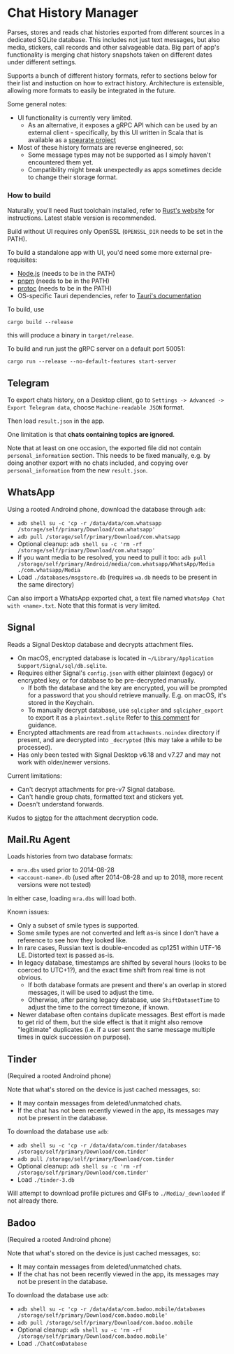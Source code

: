 Chat History Manager
====================

Parses, stores and reads chat histories exported from different sources in a dedicated SQLite database.
This includes not just text messages, but also media, stickers, call records and other salvageable data.
Big part of app's functionality is merging chat history snapshots taken on different dates under different settings.

Supports a bunch of different history formats, refer to sections below for their list and instuction on how to
extract history.
Architecture is extensible, allowing more formats to easily be integrated in the future.

Some general notes:
- UI functionality is currently very limited.
  - As an alternative, it exposes a gRPC API which can be used by an external client  - specifically, by this UI
written in Scala that is available as a [spearate project](https://github.com/frozenspider/chat-history-manager-ui) 
- Most of these history formats are reverse engineered, so:
  - Some message types may not be supported as I simply haven't encountered them yet.
  - Compatibility might break unexpectedly as apps sometimes decide to change their storage format.

### How to build

Naturally, you'll need Rust toolchain installed, refer to [Rust's website](https://www.rust-lang.org/tools/install)
for instructions. Latest stable version is recommended.

Build without UI requires only OpenSSL (`OPENSSL_DIR` needs to be set in the PATH).

To build a standalone app with UI, you'd need some more external pre-requisites:
- [Node.js](https://nodejs.org/en/download/) (needs to be in the PATH)
- [pnpm](https://pnpm.io/) (needs to be in the PATH)
- [protoc](https://grpc.io/docs/protoc-installation/) (needs to be in the PATH)
- OS-specific Tauri dependencies, refer to [Tauri's documentation](https://v2.tauri.app/start/prerequisites/)

To build, use
```
cargo build --release
```
this will produce a binary in `target/release`.

To build and run just the gRPC server on a default port 50051:
```
cargo run --release --no-default-features start-server
```

Telegram
--------
To export chats history, on a Desktop client, go to `Settings -> Advanced -> Export Telegram data`,
choose `Machine-readable JSON` format. 

Then load `result.json` in the app.

One limitation is that **chats containing topics are ignored**.

Note that at least on one occasion, the exported file did not contain `personal_information` section.
This needs to be fixed manually, e.g. by doing another export with no chats included, and copying over
`personal_information` from the new `result.json`.

WhatsApp
--------
Using a rooted Androind phone, download the database through `adb`:
- `adb shell su -c 'cp -r /data/data/com.whatsapp /storage/self/primary/Download/com.whatsapp'`
- `adb pull /storage/self/primary/Download/com.whatsapp`
- Optional cleanup:
  `adb shell su -c 'rm -rf /storage/self/primary/Download/com.whatsapp'`
- If you want media to be resolved, you need to pull it too:
  `adb pull /storage/self/primary/Android/media/com.whatsapp/WhatsApp/Media ./com.whatsapp/Media`
- Load `./databases/msgstore.db` (requires `wa.db` needs to be present in the same directory)

Can also import a WhatsApp exported chat, a text file named `WhatsApp Chat with <name>.txt`.
Note that this format is very limited. 

Signal
------
Reads a Signal Desktop database and decrypts attachment files.
- On macOS, encrypted database is located in `~/Library/Application Support/Signal/sql/db.sqlite`.
- Requires either Signal's `config.json` with either plaintext (legacy) or encrypted key,
  or for database to be pre-decrypted manually.
  - If both the database and the key are encrypted, you will be prompted for a password that you should
    retrieve manually. E.g. on macOS, it's stored in the Keychain.
  - To manually decrypt database, use `sqlcipher` and `sqlcipher_export` to export it as a `plaintext.sqlite` 
    Refer to [this comment](https://www.reddit.com/r/signal/comments/1edkaok/comment/lfbz5kq/) for guidance.
- Encrypted attachments are read from `attachments.noindex` directory if present,
  and are decrypted into `_decrypted` (this may take a while to be processed).
- Has only been tested with Signal Desktop v6.18 and v7.27 and may not work with older/newer versions.

Current limitations:
- Can't decrypt attachments for pre-v7 Signal database.
- Can't handle group chats, formatted text and stickers yet.
- Doesn't understand forwards.

Kudos to [sigtop](https://github.com/tbvdm/sigtop) for the attachment decryption code. 

Mail.Ru Agent
-------------
Loads histories from two database formats:
- `mra.dbs` used prior to 2014-08-28
- `<account-name>.db` (used after 2014-08-28 and up to 2018, more recent versions were not tested)

In either case, loading `mra.dbs` will load both.

Known issues:
- Only a subset of smile types is supported.
- Some smile types are not converted and left as-is since I don't have a reference to see how they looked like.
- In rare cases, Russian text is double-encoded as cp1251 within UTF-16 LE. Distorted text is passed as-is.
- In legacy database, timestamps are shifted by several hours (looks to be coerced to UTC+1?),
  and the exact time shift from real time is not obvious.
  - If both database formats are present and there's an overlap in stored messages, it will be used to adjust the time.
  - Otherwise, after parsing legacy database, use `ShiftDatasetTime` to adjust the time to the correct timezone,
    if known.
- Newer database often contains duplicate messages. Best effort is made to get rid of them,
  but the side effect is that it might also remove "legitimate" duplicates (i.e. if a user sent the same message
  multiple times in quick succession on purpose).

Tinder
------
(Required a rooted Androind phone) 

Note that what's stored on the device is just cached messages, so:
- It may contain messages from deleted/unmatched chats.
- If the chat has not been recently viewed in the app, its messages may not be present in the database.

To download the database use `adb`:
- `adb shell su -c 'cp -r /data/data/com.tinder/databases /storage/self/primary/Download/com.tinder'`
- `adb pull /storage/self/primary/Download/com.tinder`
- Optional cleanup: `adb shell su -c 'rm -rf /storage/self/primary/Download/com.tinder'`
- Load `./tinder-3.db`

Will attempt to download profile pictures and GIFs to `./Media/_downloaded` if not already there.

Badoo
-----
(Required a rooted Androind phone)

Note that what's stored on the device is just cached messages, so:
- It may contain messages from deleted/unmatched chats.
- If the chat has not been recently viewed in the app, its messages may not be present in the database.

To download the database use `adb`:
- `adb shell su -c 'cp -r /data/data/com.badoo.mobile/databases /storage/self/primary/Download/com.badoo.mobile'`
- `adb pull /storage/self/primary/Download/com.badoo.mobile`
- Optional cleanup: `adb shell su -c 'rm -rf /storage/self/primary/Download/com.badoo.mobile'`
- Load `./ChatComDatabase`
